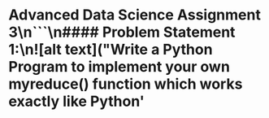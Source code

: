 # Advanced Data Science Assignment 3\n```\n#### Problem Statement​ ​1:\n![alt text]("Write a Python Program to implement your own myreduce() function which works exactly like Python'